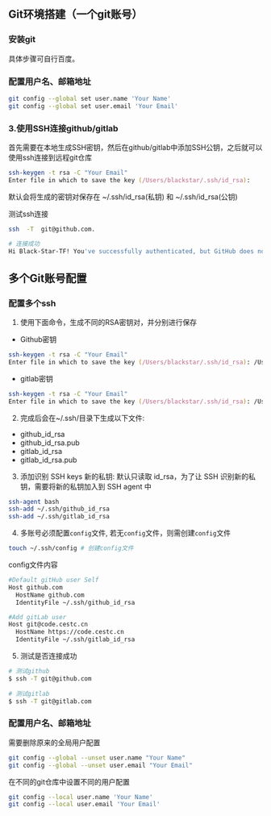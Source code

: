## Git环境搭建（一个git账号）

### 安装git

具体步骤可自行百度。

### 配置用户名、邮箱地址

```zsh
git config --global set user.name 'Your Name'
git config --global set user.email 'Your Email'
```

### 3.使用SSH连接github/gitlab

首先需要在本地生成SSH密钥，然后在github/gitlab中添加SSH公钥，之后就可以使用ssh连接到远程git仓库

```zsh
ssh-keygen -t rsa -C "Your Email"
Enter file in which to save the key (/Users/blackstar/.ssh/id_rsa):
```

默认会将生成的密钥对保存在 ~/.ssh/id_rsa(私钥) 和 ~/.ssh/id_rsa(公钥)

测试ssh连接

```zsh
ssh  -T  git@github.com.

# 连接成功
Hi Black-Star-TF! You've successfully authenticated, but GitHub does not provide shell access.
```

## 多个Git账号配置

### 配置多个ssh

1. 使用下面命令，生成不同的RSA密钥对，并分别进行保存

- Github密钥

```zsh
ssh-keygen -t rsa -C "Your Email"
Enter file in which to save the key (/Users/blackstar/.ssh/id_rsa): /Users/blackstar/.ssh/github_id_rsa
```

- gitlab密钥

```zsh
ssh-keygen -t rsa -C "Your Email"
Enter file in which to save the key (/Users/blackstar/.ssh/id_rsa): /Users/blackstar/.ssh/gitlab_id_rsa
```

2. 完成后会在~/.ssh/目录下生成以下文件:

- github_id_rsa
- github_id_rsa.pub
- gitlab_id_rsa
- gitlab_id_rsa.pub


3. 添加识别 SSH keys 新的私钥: 默认只读取 id_rsa，为了让 SSH 识别新的私钥，需要将新的私钥加入到 SSH agent 中

```zsh
ssh-agent bash
ssh-add ~/.ssh/github_id_rsa
ssh-add ~/.ssh/gitlab_id_rsa
```

4. 多账号必须配置`config`文件, 若无`config`文件，则需创建`config`文件

```zsh
touch ~/.ssh/config # 创建config文件
```

config文件内容

```zsh
#Default gitHub user Self
Host github.com
  HostName github.com
  IdentityFile ~/.ssh/github_id_rsa

#Add gitLab user
Host git@code.cestc.cn
  HostName https://code.cestc.cn
  IdentityFile ~/.ssh/gitlab_id_rsa
```

5. 测试是否连接成功

```zsh
# 测试github
$ ssh -T git@github.com
 
# 测试gitlab
$ ssh -T git@gitlab.com
```

### 配置用户名、邮箱地址

需要删除原来的全局用户配置

```zsh
git config --global --unset user.name "Your Name"
git config --global --unset user.email "Your Email"
```

在不同的git仓库中设置不同的用户配置

```zsh
git config --local user.name 'Your Name'
git config --local user.email 'Your Email'
```

